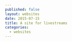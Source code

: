 ```yaml
---
published: false
layout: websites
date: 2015-07-15
title: A site for livestreams
categories:
  - websites
---
```


